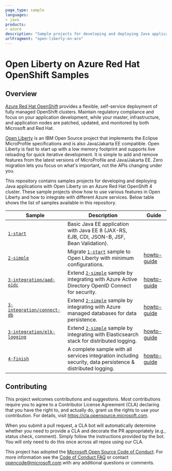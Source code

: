 ```yaml
---
page_type: sample
languages:
- java
products:
- azure
description: "Sample projects for developing and deploying Java applications with Open Liberty on an Azure Red Hat OpenShift 4 cluster."
urlFragment: "open-liberty-on-aro"
---
```


# Open Liberty on Azure Red Hat OpenShift Samples

<!-- 
Guidelines on README format: https://review.docs.microsoft.com/help/onboard/admin/samples/concepts/readme-template?branch=master

Guidance on onboarding samples to docs.microsoft.com/samples: https://review.docs.microsoft.com/help/onboard/admin/samples/process/onboarding?branch=master

Taxonomies for products and languages: https://review.docs.microsoft.com/new-hope/information-architecture/metadata/taxonomies?branch=master
-->

## Overview

[Azure Red Hat OpenShift](https://azure.microsoft.com/services/openshift/) provides a flexible, self-service deployment of fully managed OpenShift clusters. Maintain regulatory compliance and focus on your application development, while your master, infrastructure, and application nodes are patched, updated, and monitored by both Microsoft and Red Hat.

[Open Liberty](https://openliberty.io) is an IBM Open Source project that implements the Eclipse MicroProfile specifications and is also Java/Jakarta EE compatible. Open Liberty is fast to start up with a low memory footprint and supports live reloading for quick iterative development. It is simple to add and remove features from the latest versions of MicroProfile and Java/Jakarta EE. Zero migration lets you focus on what's important, not the APIs changing under you.

This repository contains samples projects for developing and deploying Java applications with Open Liberty on an Azure Red Hat OpenShift 4 cluster.
These sample projects show how to use various features in Open Liberty and how to integrate with different Azure services.
Below table shows the list of samples available in this repository.

| Sample                           | Description                                | Guide                            |
|----------------------------------|--------------------------------------------|----------------------------------|
| [`1-start`](https://github.com/Azure-Samples/open-liberty-on-aro/tree/master/1-start) | Basic Java EE application with Java EE 8 (JAX-RS, EJB, CDI, JSON-B, JSF, Bean Validation). | |
| [`2-simple`](https://github.com/Azure-Samples/open-liberty-on-aro/tree/master/2-simple) | Migrate [`1-start`](https://github.com/Azure-Samples/open-liberty-on-aro/tree/master/1-start) sample to Open Liberty with minimum configurations. | [howto-guide](https://github.com/azure-samples/open-liberty-on-aro/tree/master/guides/howto-deploy-java-openliberty-app.md) |
| [`3-integration/aad-oidc`](https://github.com/azure-samples/open-liberty-on-aro/tree/master/3-integration/aad-oidc) | Extend [`2-simple`](https://github.com/Azure-Samples/open-liberty-on-aro/tree/master/2-simple) sample by integrating with Azure Active Directory OpenID Connect for security. | [howto-guide](https://github.com/azure-samples/open-liberty-on-aro/tree/master/guides/howto-integrate-aad-oidc.md) |
| [`3-integration/connect-db`](https://github.com/azure-samples/open-liberty-on-aro/tree/master/3-integration/connect-db) | Extend [`2-simple`](https://github.com/Azure-Samples/open-liberty-on-aro/tree/master/2-simple) sample by integrating with Azure managed databases for data persistence. | [howto-guide](https://github.com/azure-samples/open-liberty-on-aro/tree/master/guides/howto-integrate-azure-managed-databases.md) |
| [`3-integration/elk-logging`](https://github.com/azure-samples/open-liberty-on-aro/tree/master/3-integration/elk-logging) | Extend [`2-simple`](https://github.com/Azure-Samples/open-liberty-on-aro/tree/master/2-simple) sample by integrating with Elasticsearch stack for distributed logging. | [howto-guide](https://github.com/azure-samples/open-liberty-on-aro/tree/master/guides/howto-integrate-elasticsearch-stack.md) |
| [`4-finish`](https://github.com/azure-samples/open-liberty-on-aro/tree/master/4-finish) | A complete sample with all services integration including security, data persistence & distributed logging. | [howto-guide](https://github.com/azure-samples/open-liberty-on-aro/tree/master/guides/howto-integrate-all.md) |

## Contributing

This project welcomes contributions and suggestions.  Most contributions require you to agree to a
Contributor License Agreement (CLA) declaring that you have the right to, and actually do, grant us
the rights to use your contribution. For details, visit https://cla.opensource.microsoft.com.

When you submit a pull request, a CLA bot will automatically determine whether you need to provide
a CLA and decorate the PR appropriately (e.g., status check, comment). Simply follow the instructions
provided by the bot. You will only need to do this once across all repos using our CLA.

This project has adopted the [Microsoft Open Source Code of Conduct](https://opensource.microsoft.com/codeofconduct/).
For more information see the [Code of Conduct FAQ](https://opensource.microsoft.com/codeofconduct/faq/) or
contact [opencode@microsoft.com](mailto:opencode@microsoft.com) with any additional questions or comments.
